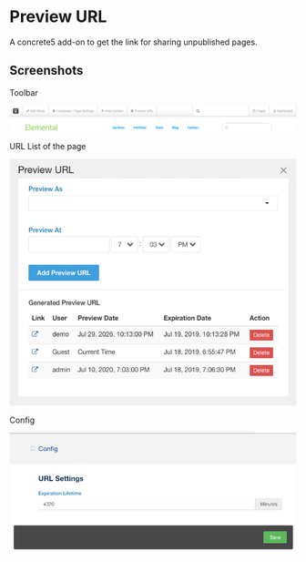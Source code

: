 # Preview URL

A concrete5 add-on to get the link for sharing unpublished pages.

## Screenshots

Toolbar

![Toolbar](screenshots/toolbar.png)

URL List of the page

![URL](screenshots/url.png)

Config

![Config](screenshots/config.png)